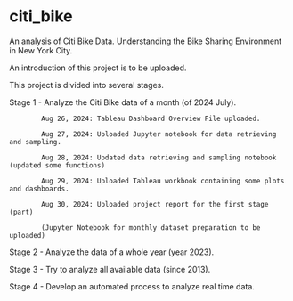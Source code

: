 # citi_bike
An analysis of Citi Bike Data. Understanding the Bike Sharing Environment in New York City.

An introduction of this project is to be uploaded.

This project is divided into several stages.

  Stage 1 - Analyze the Citi Bike data of a month (of 2024 July).
  
            Aug 26, 2024: Tableau Dashboard Overview File uploaded.
            
            Aug 27, 2024: Uploaded Jupyter notebook for data retrieving and sampling.

            Aug 28, 2024: Updated data retrieving and sampling notebook (updated some functions)

            Aug 29, 2024: Uploaded Tableau workbook containing some plots and dashboards.

            Aug 30, 2024: Uploaded project report for the first stage (part)
            
            (Jupyter Notebook for monthly dataset preparation to be uploaded)

  Stage 2 - Analyze the data of a whole year (year 2023).

  Stage 3 - Try to analyze all available data (since 2013).

  Stage 4 - Develop an automated process to analyze real time data.

